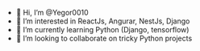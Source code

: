 - 👋 Hi, I’m @Yegor0010
- 👀 I’m interested in ReactJs, Angurar, NestJs, Django
- 🌱 I’m currently learning Python (Django, tensorflow)
- 💞️ I’m looking to collaborate on tricky Python projects

<!---
Yegor0010/Yegor0010 is a ✨ special ✨ repository because its `README.md` (this file) appears on your GitHub profile.
You can click the Preview link to take a look at your changes.
--->
